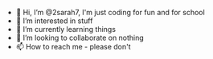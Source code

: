 - 👋 Hi, I’m @2sarah7, I'm just coding for fun and for school
- 👀 I’m interested in stuff
- 🌱 I’m currently learning things
- 💞️ I’m looking to collaborate on nothing
- 📫 How to reach me - please don't 

<!---
2sarah7/2sarah7 is a ✨ special ✨ repository because its `README.md` (this file) appears on your GitHub profile.
You can click the Preview link to take a look at your changes.
--->
